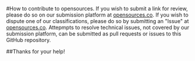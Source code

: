 #How to contribute to opensources.
If you wish to submit a link for review, please do so on our submission platform at [opensources.co](opensources.co).  If you wish to dispute one of our classifications, please do so by submitting an "Issue" at [opensources.co](opensources.co).  Attepmpts to resolve technical issues, not covered by our submission platform, can be submitted as pull requests or issues to this GitHub repository.  

##Thanks for your help!
